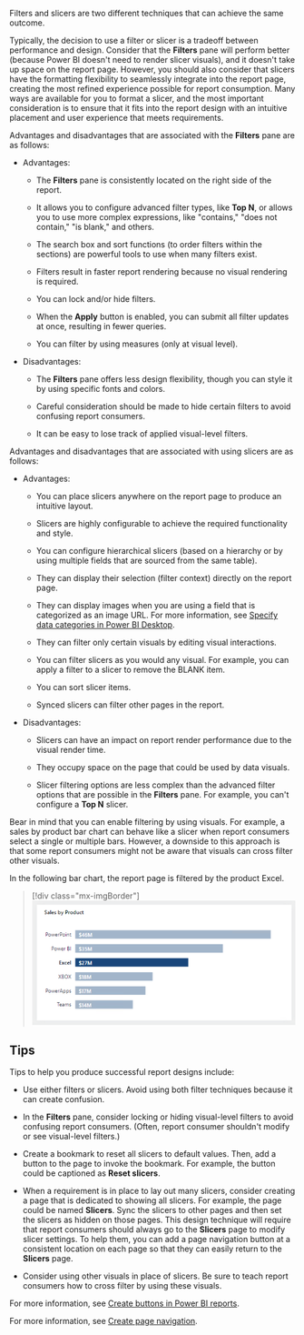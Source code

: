 Filters and slicers are two different techniques that can achieve the same outcome.

Typically, the decision to use a filter or slicer is a tradeoff between performance and design. Consider that the **Filters** pane will perform better (because Power BI doesn't need to render slicer visuals), and it doesn't take up space on the report page. However, you should also consider that slicers have the formatting flexibility to seamlessly integrate into the report page, creating the most refined experience possible for report consumption. Many ways are available for you to format a slicer, and the most important consideration is to ensure that it fits into the report design with an intuitive placement and user experience that meets requirements.

Advantages and disadvantages that are associated with the **Filters** pane are as follows:

-   Advantages:

    -   The **Filters** pane is consistently located on the right side of the report.

    -   It allows you to configure advanced filter types, like **Top N**, or allows you to use more complex expressions, like "contains," "does not contain," "is blank," and others.

    -   The search box and sort functions (to order filters within the sections) are powerful tools to use when many filters exist.

    -   Filters result in faster report rendering because no visual rendering is required.

    -   You can lock and/or hide filters.

    -   When the **Apply** button is enabled, you can submit all filter updates at once, resulting in fewer queries.

    -   You can filter by using measures (only at visual level).

-   Disadvantages:

    -   The **Filters** pane offers less design flexibility, though you can style it by using specific fonts and colors.

    -   Careful consideration should be made to hide certain filters to avoid confusing report consumers.

    -   It can be easy to lose track of applied visual-level filters.

Advantages and disadvantages that are associated with using slicers are as follows:

-   Advantages:

    -   You can place slicers anywhere on the report page to produce an intuitive layout.

    -   Slicers are highly configurable to achieve the required functionality and style.

    -   You can configure hierarchical slicers (based on a hierarchy or by using multiple fields that are sourced from the same table).

    -   They can display their selection (filter context) directly on the report page.

    -   They can display images when you are using a field that is categorized as an image URL. For more information, see [Specify data categories in Power BI Desktop](/power-bi/transform-model/desktop-data-categorization/?azure-portal=true).

    -   They can filter only certain visuals by editing visual interactions.

    -   You can filter slicers as you would any visual. For example, you can apply a filter to a slicer to remove the BLANK item.

    -   You can sort slicer items.

    -   Synced slicers can filter other pages in the report.

-   Disadvantages:

    -   Slicers can have an impact on report render performance due to the visual render time.

    -   They occupy space on the page that could be used by data visuals.

    -   Slicer filtering options are less complex than the advanced filter options that are possible in the **Filters** pane. For example, you can't configure a **Top N** slicer.

Bear in mind that you can enable filtering by using visuals. For example, a sales by product bar chart can behave like a slicer when report consumers select a single or multiple bars. However, a downside to this approach is that some report consumers might not be aware that visuals can cross filter other visuals.

In the following bar chart, the report page is filtered by the product Excel.

> [!div class="mx-imgBorder"]
> [![Screenshot of a bar chart of sales by product.](../media/bar-chart-slicer.png)](../media/bar-chart-slicer.png#lightbox)

## Tips

Tips to help you produce successful report designs include:

-   Use either filters or slicers. Avoid using both filter techniques because it can create confusion.

-   In the **Filters** pane, consider locking or hiding visual-level filters to avoid confusing report consumers. (Often, report consumer shouldn't modify or see visual-level filters.)

-   Create a bookmark to reset all slicers to default values. Then, add a button to the page to invoke the bookmark. For example, the button could be captioned as **Reset slicers**.

-   When a requirement is in place to lay out many slicers, consider creating a page that is dedicated to showing all slicers. For example, the page could be named **Slicers**. Sync the slicers to other pages and then set the slicers as hidden on those pages. This design technique will require that report consumers should always go to the **Slicers** page to modify slicer settings. To help them, you can add a page navigation button at a consistent location on each page so that they can easily return to the **Slicers** page.

-   Consider using other visuals in place of slicers. Be sure to teach report consumers how to cross filter by using these visuals.

For more information, see [Create buttons in Power BI reports](/power-bi/create-reports/desktop-buttons/?azure-portal=true).

For more information, see [Create page navigation](/power-bi/create-reports/desktop-buttons?azure-portal=true#create-page-navigation).
